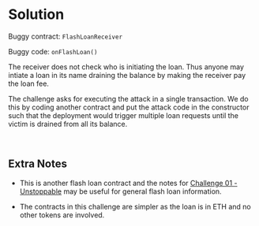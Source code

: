 # Solution

Buggy contract: `FlashLoanReceiver`

Buggy code: `onFlashLoan()`

The receiver does not check who is initiating the loan. Thus anyone may intiate a loan in its name draining the balance by making the receiver pay the loan fee.

The challenge asks for executing the attack in a single transaction. We do this by coding another contract and put the attack code in the constructor such that the deployment would trigger multiple loan requests until the victim is drained from all its balance.

<BR />

## Extra Notes

* This is another flash loan contract and the notes for [Challenge 01 - Unstoppable](../unstoppable/README.md) may be useful for general flash loan information.

* The contracts in this challenge are simpler as the loan is in ETH and no other tokens are involved.

